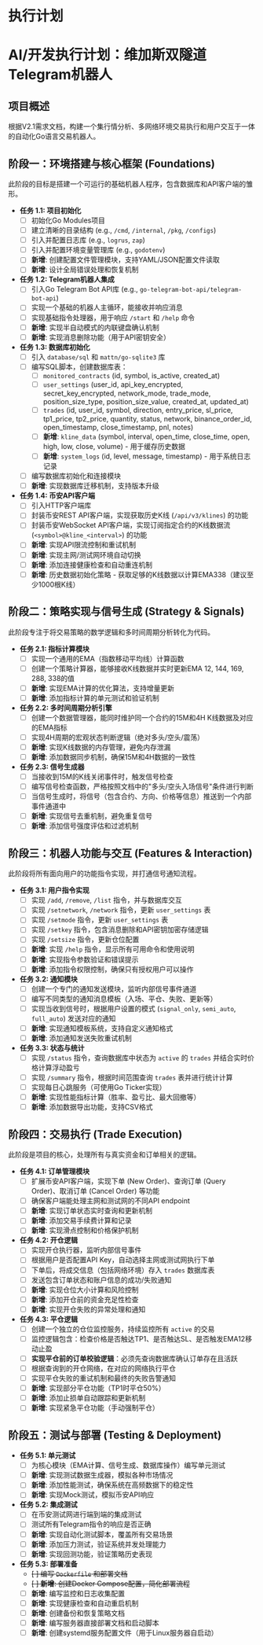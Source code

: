 # 执行计划

# AI/开发执行计划：维加斯双隧道Telegram机器人

## 项目概述

根据V2.1需求文档，构建一个集行情分析、多网络环境交易执行和用户交互于一体的自动化Go语言交易机器人。

## 阶段一：环境搭建与核心框架 (Foundations)

此阶段的目标是搭建一个可运行的基础机器人程序，包含数据库和API客户端的雏形。

- **任务 1.1: 项目初始化**
    - [ ] 初始化Go Modules项目
    - [ ] 建立清晰的目录结构 (e.g., `/cmd`, `/internal`, `/pkg`, `/configs`)
    - [ ] 引入并配置日志库 (e.g., `logrus`, `zap`)
    - [ ] 引入并配置环境变量管理库 (e.g., `godotenv`)
    - [ ] **新增**: 创建配置文件管理模块，支持YAML/JSON配置文件读取
    - [ ] **新增**: 设计全局错误处理和恢复机制
- **任务 1.2: Telegram机器人集成**
    - [ ] 引入Go Telegram Bot API库 (e.g., `go-telegram-bot-api/telegram-bot-api`)
    - [ ] 实现一个基础的机器人主循环，能接收并响应消息
    - [ ] 实现基础指令处理器，用于响应 `/start` 和 `/help` 命令
    - [ ] **新增**: 实现半自动模式的内联键盘确认机制
    - [ ] **新增**: 实现消息删除功能（用于API密钥安全）
- **任务 1.3: 数据库初始化**
    - [ ] 引入 `database/sql` 和 `mattn/go-sqlite3` 库
    - [ ] 编写SQL脚本，创建数据库表：
        - [ ] `monitored_contracts` (id, symbol, is_active, created_at)
        - [ ] `user_settings` (user_id, api_key_encrypted, secret_key_encrypted, network_mode, trade_mode, position_size_type, position_size_value, created_at, updated_at)
        - [ ] `trades` (id, user_id, symbol, direction, entry_price, sl_price, tp1_price, tp2_price, quantity, status, network, binance_order_id, open_timestamp, close_timestamp, pnl, notes)
        - [ ] **新增**: `kline_data` (symbol, interval, open_time, close_time, open, high, low, close, volume) - 用于缓存历史数据
        - [ ] **新增**: `system_logs` (id, level, message, timestamp) - 用于系统日志记录
    - [ ] 编写数据库初始化和连接模块
    - [ ] **新增**: 实现数据库迁移机制，支持版本升级
- **任务 1.4: 币安API客户端**
    - [ ] 引入HTTP客户端库
    - [ ] 封装币安REST API客户端，实现获取历史K线 (`/api/v3/klines`) 的功能
    - [ ] 封装币安WebSocket API客户端，实现订阅指定合约的K线数据流 (`<symbol>@kline_<interval>`) 的功能
    - [ ] **新增**: 实现API限流控制和重试机制
    - [ ] **新增**: 实现主网/测试网环境自动切换
    - [ ] **新增**: 添加连接健康检查和自动重连机制
    - [ ] **新增**: 历史数据初始化策略 - 获取足够的K线数据以计算EMA338（建议至少1000根K线）

## 阶段二：策略实现与信号生成 (Strategy & Signals)

此阶段专注于将交易策略的数学逻辑和多时间周期分析转化为代码。

- **任务 2.1: 指标计算模块**
    - [ ] 实现一个通用的EMA（指数移动平均线）计算函数
    - [ ] 创建一个策略计算器，能够接收K线数据并实时更新EMA 12, 144, 169, 288, 338的值
    - [ ] **新增**: 实现EMA计算的优化算法，支持增量更新
    - [ ] **新增**: 添加指标计算的单元测试和验证机制
- **任务 2.2: 多时间周期分析引擎**
    - [ ] 创建一个数据管理器，能同时维护同一个合约的15M和4H K线数据及对应的EMA指标
    - [ ] 实现4H周期的宏观状态判断逻辑（绝对多头/空头/震荡）
    - [ ] **新增**: 实现K线数据的内存管理，避免内存泄漏
    - [ ] **新增**: 添加数据同步机制，确保15M和4H数据的一致性
- **任务 2.3: 信号生成器**
    - [ ] 当接收到15M的K线关闭事件时，触发信号检查
    - [ ] 编写信号检查函数，严格按照文档中的"多头/空头入场信号"条件进行判断
    - [ ] 当信号生成时，将信号（包含合约、方向、价格等信息）推送到一个内部事件通道中
    - [ ] **新增**: 实现信号去重机制，避免重复信号
    - [ ] **新增**: 添加信号强度评估和过滤机制

## 阶段三：机器人功能与交互 (Features & Interaction)

此阶段将所有面向用户的功能指令实现，并打通信号通知流程。

- **任务 3.1: 用户指令实现**
    - [ ] 实现 `/add`, `/remove`, `/list` 指令，并与数据库交互
    - [ ] 实现 `/setnetwork`, `/network` 指令，更新 `user_settings` 表
    - [ ] 实现 `/setmode` 指令，更新 `user_settings` 表
    - [ ] 实现 `/setkey` 指令，包含消息删除和API密钥加密存储逻辑
    - [ ] 实现 `/setsize` 指令，更新仓位配置
    - [ ] **新增**: 实现 `/help` 指令，显示所有可用命令和使用说明
    - [ ] **新增**: 实现指令参数验证和错误提示
    - [ ] **新增**: 添加指令权限控制，确保只有授权用户可以操作
- **任务 3.2: 通知模块**
    - [ ] 创建一个专门的通知发送模块，监听内部信号事件通道
    - [ ] 编写不同类型的通知消息模板（入场、平仓、失败、更新等）
    - [ ] 实现当收到信号时，根据用户设置的模式 (`signal_only`, `semi_auto`, `full_auto`) 发送对应的通知
    - [ ] **新增**: 实现通知模板系统，支持自定义通知格式
    - [ ] **新增**: 添加通知发送失败重试机制
- **任务 3.3: 状态与统计**
    - [ ] 实现 `/status` 指令，查询数据库中状态为 `active` 的 `trades` 并结合实时价格计算浮动盈亏
    - [ ] 实现 `/summary` 指令，根据时间范围查询 `trades` 表并进行统计计算
    - [ ] 实现每日心跳服务（可使用Go Ticker实现）
    - [ ] **新增**: 实现性能指标计算（胜率、盈亏比、最大回撤等）
    - [ ] **新增**: 添加数据导出功能，支持CSV格式

## 阶段四：交易执行 (Trade Execution)

此阶段是项目的核心，处理所有与真实资金和订单相关的逻辑。

- **任务 4.1: 订单管理模块**
    - [ ] 扩展币安API客户端，实现下单 (New Order)、查询订单 (Query Order)、取消订单 (Cancel Order) 等功能
    - [ ] 确保客户端能处理主网和测试网的不同API endpoint
    - [ ] **新增**: 实现订单状态实时查询和更新机制
    - [ ] **新增**: 添加交易手续费计算和记录
    - [ ] **新增**: 实现滑点控制和价格保护机制
- **任务 4.2: 开仓逻辑**
    - [ ] 实现开仓执行器，监听内部信号事件
    - [ ] 根据用户是否配置API Key，自动选择主网或测试网执行下单
    - [ ] 下单后，将成交信息（包括网络环境）存入 `trades` 数据库表
    - [ ] 发送包含订单状态和账户信息的成功/失败通知
    - [ ] **新增**: 实现仓位大小计算和风险控制
    - [ ] **新增**: 添加开仓前的资金充足性检查
    - [ ] **新增**: 实现开仓失败的异常处理和通知
- **任务 4.3: 平仓逻辑**
    - [ ] 创建一个独立的仓位监控服务，持续监控所有 `active` 的交易
    - [ ] 监控逻辑包含：检查价格是否触达TP1、是否触达SL、是否触发EMA12移动止盈
    - [ ] **实现平仓前的订单校验逻辑**：必须先查询数据库确认订单存在且活跃
    - [ ] 根据查询到的开仓网络，在对应的网络执行平仓
    - [ ] 实现平仓失败的重试机制和最终的失败告警通知
    - [ ] **新增**: 实现部分平仓功能（TP1时平仓50%）
    - [ ] **新增**: 添加止损单自动跟踪和更新机制
    - [ ] **新增**: 实现紧急平仓功能（手动强制平仓）

## 阶段五：测试与部署 (Testing & Deployment)

- **任务 5.1: 单元测试**
    - [ ] 为核心模块（EMA计算、信号生成、数据库操作）编写单元测试
    - [ ] **新增**: 实现测试数据生成器，模拟各种市场情况
    - [ ] **新增**: 添加性能测试，确保系统在高频数据下的稳定性
    - [ ] **新增**: 实现Mock测试，模拟币安API响应
- **任务 5.2: 集成测试**
    - [ ] 在币安测试网进行端到端的集成测试
    - [ ] 测试所有Telegram指令的响应是否正确
    - [ ] **新增**: 实现自动化测试脚本，覆盖所有交易场景
    - [ ] **新增**: 添加压力测试，验证系统并发处理能力
    - [ ] **新增**: 实现回测功能，验证策略历史表现
- **任务 5.3: 部署准备**
     - ~~[ ] 编写 `Dockerfile` 和部署文档~~
     - ~~[ ] **新增**: 创建Docker Compose配置，简化部署流程~~
     - [ ] **新增**: 编写监控和日志收集配置
     - [ ] **新增**: 实现健康检查和自动重启机制
     - [ ] **新增**: 创建备份和恢复策略文档
     - [ ] **新增**: 编写服务器直接部署文档和启动脚本
     - [ ] **新增**: 创建systemd服务配置文件（用于Linux服务器自启动）